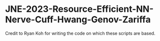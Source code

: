# JNE-2023-Resource-Efficient-NN-Nerve-Cuff-Hwang-Genov-Zariffa
 
Credit to Ryan Koh for writing the code on which these scripts are based.